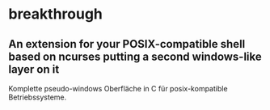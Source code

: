 # breakthrough
## An extension for your POSIX-compatible shell based on ncurses putting a second windows-like layer on it
Komplette pseudo-windows Oberfläche in C für posix-kompatible Betriebssysteme. 
